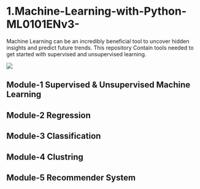 # 1.Machine-Learning-with-Python-ML0101ENv3-

Machine Learning can be an incredibly beneficial tool to uncover hidden insights and predict future trends. This repository Contain tools needed to get started with supervised and unsupervised learning.

<img src = 'https://miro.medium.com/max/700/0*Uzqy-gqZg77Wun0e.jpg'>

## Module-1 Supervised & Unsupervised Machine Learning

## Module-2 Regression

## Module-3 Classification

## Module-4 Clustring

## Module-5 Recommender System

